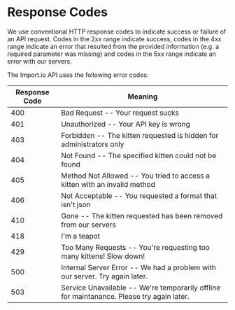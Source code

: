 # Response Codes

<aside class="notice">We use conventional HTTP response codes to indicate success or failure of an API request. Codes in the 2xx range indicate success, codes in the 4xx range indicate an error that resulted from the provided information (e.g. a required parameter was missing) and codes in the 5xx range indicate an error with our servers.</aside>

The Import.io API uses the following error codes:

Response Code | Meaning
---------- | -------
400 | Bad Request -- Your request sucks
401 | Unauthorized -- Your API key is wrong
403 | Forbidden -- The kitten requested is hidden for administrators only
404 | Not Found -- The specified kitten could not be found
405 | Method Not Allowed -- You tried to access a kitten with an invalid method
406 | Not Acceptable -- You requested a format that isn't json
410 | Gone -- The kitten requested has been removed from our servers
418 | I'm a teapot
429 | Too Many Requests -- You're requesting too many kittens! Slow down!
500 | Internal Server Error -- We had a problem with our server. Try again later.
503 | Service Unavailable -- We're temporarily offline for maintanance. Please try again later.
